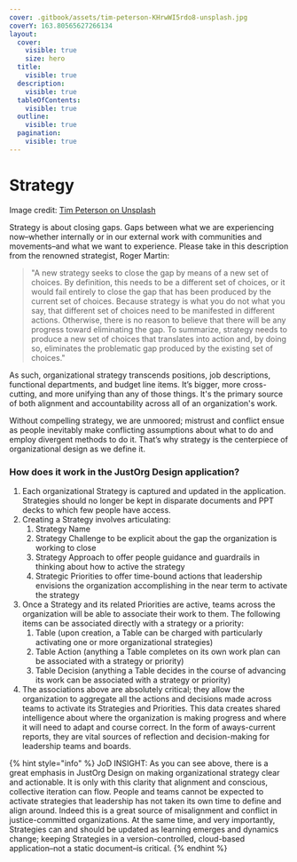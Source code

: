 ```yaml
---
cover: .gitbook/assets/tim-peterson-KHrwWI5rdo8-unsplash.jpg
coverY: 163.80565627266134
layout:
  cover:
    visible: true
    size: hero
  title:
    visible: true
  description:
    visible: true
  tableOfContents:
    visible: true
  outline:
    visible: true
  pagination:
    visible: true
---
```


# Strategy

Image credit: [Tim Peterson on Unsplash](https://unsplash.com/photos/KHrwWI5rdo8)

Strategy is about closing gaps. Gaps between what we are experiencing now–whether internally or in our external work with communities and movements–and what we want to experience. Please take in this description from the renowned strategist, Roger Martin:

> "A new strategy seeks to close the gap by means of a new set of choices. By definition, this needs to be a different set of choices, or it would fail entirely to close the gap that has been produced by the current set of choices. Because strategy is what you do not what you say, that different set of choices need to be manifested in different actions. Otherwise, there is no reason to believe that there will be any progress toward eliminating the gap. To summarize, strategy needs to produce a new set of choices that translates into action and, by doing so, eliminates the problematic gap produced by the existing set of choices."



As such, organizational strategy transcends positions, job descriptions, functional departments, and budget line items. It’s bigger, more cross-cutting, and more unifying than any of those things. It's the primary source of both alignment and accountability across all of an organization's work.

Without compelling strategy, we are unmoored; mistrust and conflict ensue as people inevitably make conflicting assumptions about what to do and employ divergent methods to do it. That’s why strategy is the centerpiece of organizational design as we define it.

### How does it work in the JustOrg Design application?

1. Each organizational Strategy is captured and updated in the application. Strategies should no longer be kept in disparate documents and PPT decks to which few people have access.&#x20;
2. Creating a Strategy involves articulating:
   1. Strategy Name
   2. Strategy Challenge to be explicit about the gap the organization is working to close
   3. Strategy Approach to offer people guidance and guardrails in thinking about how to active the strategy
   4. Strategic Priorities to offer time-bound actions that leadership envisions the organization accomplishing in the near term to activate the strategy
3. Once a Strategy and its related Priorities are active, teams across the organization will be able to associate their work to them. The following items can be associated directly with a strategy or a priority:
   1. Table (upon creation, a Table can be charged with particularly activating one or more organizational strategies)
   2. Table Action (anything a Table completes on its own work plan can be associated with a strategy or priority)
   3. Table Decision (anything a Table decides in the course of advancing its work can be associated with a strategy or priority)
4. The associations above are absolutely critical; they allow the organization to aggregate all the actions and decisions made across teams to activate its Strategies and Priorities. This data creates shared intelligence about where the organization is making progress and where it will need to adapt and course correct. In the form of aways-current reports, they are vital sources of reflection and decision-making for leadership teams and boards.

{% hint style="info" %}
JoD INSIGHT: As you can see above, there is a great emphasis in JustOrg Design on making organizational strategy clear and actionable. It is only with this clarity that alignment and conscious, collective iteration can flow. People and teams cannot be expected to activate strategies that leadership has not taken its own time to define and align around. Indeed this is a great source of misalignment and conflict in justice-committed organizations. At the same time, and very importantly, Strategies can and should be updated as learning emerges and dynamics change; keeping Strategies in a version-controlled, cloud-based application–not a static document–is critical.
{% endhint %}

